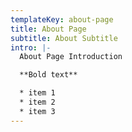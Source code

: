 ```yaml
---
templateKey: about-page
title: About Page
subtitle: About Subtitle
intro: |-
  About Page Introduction

  **Bold text**

  * item 1
  * item 2
  * item 3
---
```


